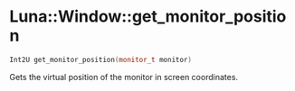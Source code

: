 # Luna::Window::get_monitor_position

```c++
Int2U get_monitor_position(monitor_t monitor)
```

Gets the virtual position of the monitor in screen coordinates. 

